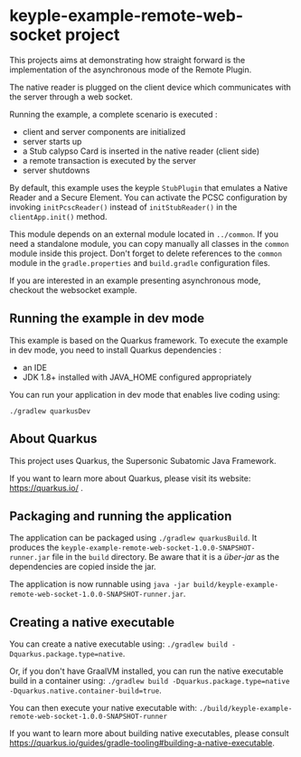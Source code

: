 # keyple-example-remote-web-socket project

This projects aims at demonstrating how straight forward is the implementation of the asynchronous mode of the Remote Plugin. 

The native reader is plugged on the client device which communicates with the server through a web socket.

Running the example, a complete scenario is executed :
- client and server components are initialized
- server starts up
- a Stub calypso Card is inserted in the native reader (client side)
- a remote transaction is executed by the server
- server shutdowns

By default, this example uses the keyple `StubPlugin` that emulates a Native Reader and a Secure Element. You can activate the PCSC configuration by invoking ```initPcscReader()``` instead of  ```initStubReader()``` in the `clientApp.init()` method.      

This module depends on an external module located in `../common`. If you need a standalone module, you can copy manually all classes in the `common` module inside this project. Don't forget to delete references to the `common` module in the `gradle.properties` and `build.gradle` configuration files. 

If you are interested in an example presenting asynchronous mode, checkout the websocket example.

## Running the example in dev mode

This example is based on the Quarkus framework. To execute the example in dev mode, you need to install Quarkus dependencies : 
- an IDE
- JDK 1.8+ installed with JAVA_HOME configured appropriately

You can run your application in dev mode that enables live coding using:
```
./gradlew quarkusDev
```

## About Quarkus

This project uses Quarkus, the Supersonic Subatomic Java Framework.

If you want to learn more about Quarkus, please visit its website: https://quarkus.io/ .



## Packaging and running the application

The application can be packaged using `./gradlew quarkusBuild`.
It produces the `keyple-example-remote-web-socket-1.0.0-SNAPSHOT-runner.jar` file in the `build` directory.
Be aware that it is a _über-jar_ as the dependencies are copied inside the jar.

The application is now runnable using `java -jar build/keyple-example-remote-web-socket-1.0.0-SNAPSHOT-runner.jar`.


## Creating a native executable

You can create a native executable using: `./gradlew build -Dquarkus.package.type=native`.

Or, if you don't have GraalVM installed, you can run the native executable build in a container using: `./gradlew build -Dquarkus.package.type=native -Dquarkus.native.container-build=true`.

You can then execute your native executable with: `./build/keyple-example-remote-web-socket-1.0.0-SNAPSHOT-runner`

If you want to learn more about building native executables, please consult https://quarkus.io/guides/gradle-tooling#building-a-native-executable.
